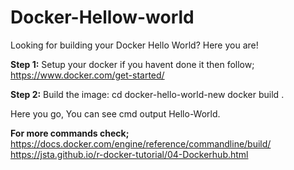 # Docker-Hellow-world
Looking for building your Docker Hello World?
Here you are!

**Step 1:**
Setup your docker if you havent done it then follow;
https://www.docker.com/get-started/

**Step 2:**
Build the image:
cd docker-hello-world-new
docker build  .


Here you go, 
You can see cmd output Hello-World.

**For more commands check;**
https://docs.docker.com/engine/reference/commandline/build/
https://jsta.github.io/r-docker-tutorial/04-Dockerhub.html



